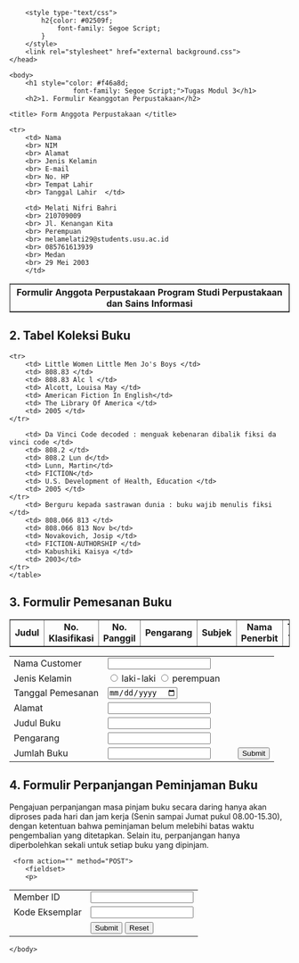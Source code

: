 <html>
    <head>
	    <title>TUGAS MODUL 2</title>
        
        <style type-"text/css">
            h2{color: #02509f;
                font-family: Segoe Script;
            }
        </style>
        <link rel="stylesheet" href="external background.css">
    </head>

    <body>
        <h1 style="color: #f46a8d;
                    font-family: Segoe Script;">Tugas Modul 3</h1>
        <h2>1. Formulir Keanggotan Perpustakaan</h2>
<table border="1" >

	<title> Form Anggota Perpustakaan </title>

<th colspan="2"> Formulir Anggota Perpustakaan Program Studi Perpustakaan dan Sains Informasi </th>

	<tr>
		<td> Nama			
		<br> NIM 			
		<br> Alamat			
		<br> Jenis Kelamin 	
		<br> E-mail 			
		<br> No. HP			
		<br> Tempat Lahir 	
		<br> Tanggal Lahir 	</td>
		
		<td> Melati Nifri Bahri
		<br> 210709009
		<br> Jl. Kenangan Kita
		<br> Perempuan
		<br> melamelati29@students.usu.ac.id
		<br> 085761613939
		<br> Medan
		<br> 29 Mei 2003
		</td>
		
</tr>
		
</table>

<h2>2. Tabel Koleksi Buku</h2>
<table border="1">
    <tr>
        <td style="text-align:center"> <b> Judul </b> </td>
        <td style="text-align:center"> <b> No. Klasifikasi </b> </td>
        <td style="text-align:center"> <b> No. Panggil </b> </td>
        <td style="text-align:center"> <b> Pengarang </b> </td>
        <td style="text-align:center"> <b> Subjek </b> </td>
        <td style="text-align:center"> <b> Nama Penerbit </b> </td>
        <td style="text-align:center"> <b> Tahun Terbit </b> </td> 
    </tr>

    <tr>
        <td> Little Women Little Men Jo's Boys </td>
        <td> 808.83 </td>
        <td> 808.83 Alc l </td>
        <td> Alcott, Louisa May </td>
        <td> American Fiction In English</td>
        <td> The Library Of America </td>
        <td> 2005 </td>
    </tr>
    
        <td> Da Vinci Code decoded : menguak kebenaran dibalik fiksi da vinci code </td>
        <td> 808.2 </td>
        <td> 808.2 Lun d</td>
        <td> Lunn, Martin</td>
        <td> FICTION</td>
        <td> U.S. Development of Health, Education </td>
        <td> 2005 </td>
	</tr>
		<td> Berguru kepada sastrawan dunia : buku wajib menulis fiksi </td>
        <td> 808.066 813 </td>
        <td> 808.066 813 Nov b</td>
        <td> Novakovich, Josip </td>
        <td> FICTION-AUTHORSHIP </td>
        <td> Kabushiki Kaisya </td>
        <td> 2003</td>
    </tr>
    </table>

<h2>3. Formulir Pemesanan Buku</h2>
<table>
    <tr>
       <td>Nama Customer</td>
        <td><input type ="text"></td>
    </tr>
      <tr>
        <td>Jenis Kelamin</td>
        <td><input type="radio" name="jk"> laki-laki
            <input type="radio" name="jk"> perempuan 
        </td>
    </tr>
    <tr>
           <td>Tanggal Pemesanan</td>
           <td><input type="date" name="tanggal"/></td>
  </tr>
  <tr>
        <td> <label>Alamat</legend>
          <td> <input type="text" name="name"/></td>
      </tr>
      <tr>
          <td><label>Judul Buku</label> </td>
          <td><input type="text" name="name"/></td>
      </tr>
    <tr>
      <td>	<label>Pengarang</label></td>
      <td> <input type="text" name="name"/></td>
  </tr>
  <tr>
          <td><label>Jumlah Buku</label></td>
          <td><input type="text" name="name"/></td>
      <td></td>
      <td>
            <input type="submit" value="Submit">
       </td>
   </tr>
  </table>
   </p>
  </fieldset>
  </form>

  <title>FORMULIR PERPANJANGAN BUKU</title>
</head>
</body>
<h2>4. Formulir Perpanjangan Peminjaman Buku</h2>
	<p> Pengajuan perpanjangan masa pinjam buku secara daring hanya akan diproses pada hari dan jam kerja (Senin sampai Jumat pukul 08.00-15.30), dengan ketentuan bahwa peminjaman belum melebihi batas waktu pengembalian yang ditetapkan. Selain itu, perpanjangan hanya diperbolehkan sekali untuk setiap buku yang dipinjam. </p>
	
	 <form action="" method="POST">
        <fieldset>
        <p>
   <table>
      <tr>
         <td>Member ID</td>
         <td><input type ="text"></td>
      </tr>
        <tr>
            <td> Kode Eksemplar</td>
            <td><input type = "text"></td>
            </tr> 
            <tr>
              <td></td>
           <td><input type="submit" value="Submit">
               <input type="reset" value="Reset">
            </td>
        </tr>
      </table>
        </p>
 </fieldset>
</body>



    </body>
</html>
